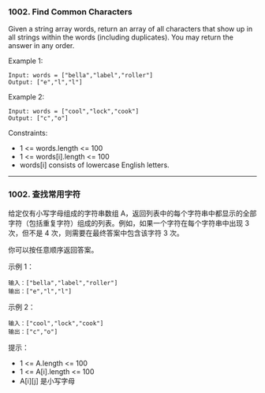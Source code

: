 ### 1002. Find Common Characters
Given a string array words, return an array of all characters that show up in all strings within the words (including duplicates). You may return the answer in any order.

 

Example 1:

	Input: words = ["bella","label","roller"]
	Output: ["e","l","l"]

Example 2:

	Input: words = ["cool","lock","cook"]
	Output: ["c","o"]

 

Constraints:

* 1 <= words.length <= 100
* 1 <= words[i].length <= 100
* words[i] consists of lowercase English letters.

----

### 1002. 查找常用字符
给定仅有小写字母组成的字符串数组 A，返回列表中的每个字符串中都显示的全部字符（包括重复字符）组成的列表。例如，如果一个字符在每个字符串中出现 3 次，但不是 4 次，则需要在最终答案中包含该字符 3 次。

你可以按任意顺序返回答案。

 

示例 1：

	输入：["bella","label","roller"]
	输出：["e","l","l"]

示例 2：

	输入：["cool","lock","cook"]
	输出：["c","o"]

 

提示：

* 1 <= A.length <= 100
* 1 <= A[i].length <= 100
* A[i][j] 是小写字母
